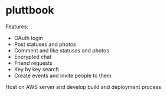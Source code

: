 # pluttbook

Features:
- OAuth login
- Post statuses and photos
- Comment and like statuses and photos
- Encrypted chat
- Friend requests
- Key by key search
- Create events and invite people to them

Host on AWS server and develop build and deployment process
